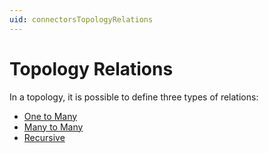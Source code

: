 ```yaml
---
uid: connectorsTopologyRelations
---
```


# Topology Relations

In a topology, it is possible to define three types of relations:

- [One to Many](xref:One_Many)
- [Many to Many](xref:Many_Many)
- [Recursive](xref:Recursive)